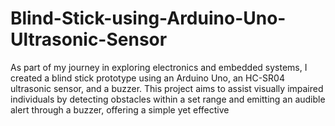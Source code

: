 # Blind-Stick-using-Arduino-Uno-Ultrasonic-Sensor
As part of my journey in exploring electronics and embedded systems, I created a blind stick prototype using an Arduino Uno, an HC-SR04 ultrasonic sensor, and a buzzer. This project aims to assist visually impaired individuals by detecting obstacles within a set range and emitting an audible alert through a buzzer, offering a simple yet effective
